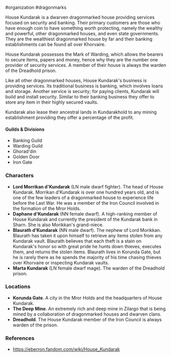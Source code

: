  #organization #dragonmarks 

House Kundarak is a dwarven dragonmarked house providing services focused on security and banking. Their primary customers are those who have enough coin to have something worth protecting, namely the wealthy and powerful, other dragonmarked houses, and even state governments. They are the wealthiest dragonmarked house by far and their banking establishments can be found all over Khorvaire.

House Kundarak possesses the Mark of Warding, which allows the bearers to secure items, papers and money, hence why they are the number one provider of security services. A member of their house is always the warden of the Dreadhold prison.

Like all other dragonmarked houses, House Kundarak's business is providing services. Its traditional business is banking, which involves loans and storage. Another service is security; for paying clients, Kundarak will build and install security. Similar to their banking business they offer to store any item in their highly secured vaults.

Kundarak also lease their ancestral lands in Kundarakhold to any mining establishment providing they offer a percentage of the profit.

#### Guilds & Divisions

* Banking Guild  
* Warding Guild
* Ghorad'din
* Golden Door
* Iron Gate

### Characters

* **Lord Morrikan d'Kundarak** (LN male dwarf fighter). The head of House Kundarak. Morrikan d'Kundarak is over one hundred years old, and is one of the few leaders of a dragonmarked house to experience life before the Last War. He was a member of the Iron Council involved in the formation of the Mror Holds.
* **Daphane d'Kundarak** (NN female dwarf). A high-ranking member of House Kundarak and currently the president of the Kundarak bank in Sharn. She is also Morikkan's grand-niece.
* **Blaurath d'Kundarak** (NN male dwarf). The nephew of Lord Morikkan. Blaurath has taken it upon himself to retrieve any items stolen from any Kundarak vault. Blaurath believes that each theft is a stain on Kundarak's honor so with great pride he hunts down thieves, executes them, and returns the stolen items. Blaurath lives in Korunda Gate, but he is rarely there as he spends the majority of his time chasing thieves over Khorvaire or inspecting Kundarak vaults.
* **Marta Kundarak** (LN female dwarf mage). The warden of the Dreadhold prison.

### Locations

* **Korunda Gate**. A city in the Mror Holds and the headquarters of House Kundarak.
* **The Deep Mine**. An extremely rich and deep mine in Zilargo that is being mined by a collaboration of dragonmarked houses and dwarven clans.
* **Dreadhold**. The House Kundarak member of the Iron Council is always warden of the prison.

### References

* https://eberron.fandom.com/wiki/House_Kundarak
